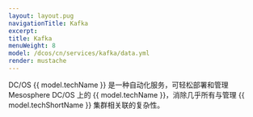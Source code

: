 ```yaml
---
layout: layout.pug
navigationTitle: Kafka  
excerpt:
title: Kafka  
menuWeight: 8
model: /dcos/cn/services/kafka/data.yml
render: mustache
---
```




DC/OS {{ model.techName }} 是一种自动化服务，可轻松部署和管理 Mesosphere DC/OS 上的 {{ model.techName }}，消除几乎所有与管理 {{ model.techShortName }} 集群相关联的复杂性。
